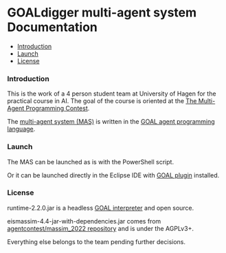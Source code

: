 # GOALdigger multi-agent system Documentation

* [Introduction](#introduction)
* [Launch](#launch)
* [License](#license)

### Introduction

This is the work of a 4 person student team at University of Hagen for the practical course in AI. The goal of the course is oriented at the [The Multi-Agent Programming Contest](https://multiagentcontest.org/).

The [multi-agent system (MAS)](https://en.wikipedia.org/wiki/Multi-agent_system) is written in the [GOAL agent programming language](https://en.wikipedia.org/wiki/GOAL_agent_programming_language).

### Launch

The MAS can be launched as is with the PowerShell script.

Or it can be launched directly in the Eclipse IDE with [GOAL plugin](https://goalapl.atlassian.net/wiki/spaces/GOAL/overview) installed.

### License

runtime-2.2.0.jar is a headless [GOAL interpreter](https://goalapl.atlassian.net/wiki/spaces/GOAL/overview) and open source.

eismassim-4.4-jar-with-dependencies.jar comes from [agentcontest/massim_2022 repository](https://github.com/agentcontest/massim_2022) and is under the AGPLv3+.

Everything else belongs to the team pending further decisions.
